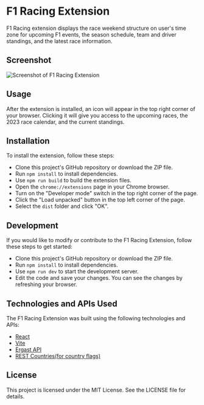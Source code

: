 # F1 Racing Extension

F1 Racing extension displays the race weekend structure on user's time zone for upcoming F1 events, the season schedule, team and driver standings, and the latest race information.

## Screenshot

![Screenshot of F1 Racing Extension](./screenshot.jpg "F1 Racing Extension")

## Usage

After the extension is installed, an icon will appear in the top right corner of your browser. Clicking it will give you access to the upcoming races, the 2023 race calendar, and the current standings.

## Installation

To install the extension, follow these steps:

- Clone this project's GitHub repository or download the ZIP file.
- Run `npm install` to install dependencies.
- Use `npm run build` to build the extension files.
- Open the `chrome://extensions` page in your Chrome browser.
- Turn on the "Developer mode" switch in the top right corner of the page.
- Click the "Load unpacked" button in the top left corner of the page.
- Select the `dist` folder and click "OK".

## Development

If you would like to modify or contribute to the F1 Racing Extension, follow these steps to get started:

- Clone this project's GitHub repository or download the ZIP file.
- Run `npm install` to install dependencies.
- Use `npm run dev` to start the development server.
- Edit the code and save your changes. You can see the changes by refreshing your browser.

## Technologies and APIs Used

The F1 Racing Extension was built using the following technologies and APIs:

- [React](https://react.dev/)
- [Vite](https://vitejs.dev/)
- [Ergast API](http://ergast.com/mrd/)
- [REST Countries(for country flags)](https://restcountries.com/)

## License

This project is licensed under the MIT License. See the LICENSE file for details.

